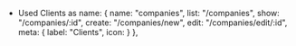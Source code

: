 * Used Clients as name:
        {
        name: "companies",
        list: "/companies",
        show: "/companies/:id",
        create: "/companies/new",
        edit: "/companies/edit/:id",
        meta: {
            label: "Clients",
            icon: <ShopOutlined />
        }
    },


